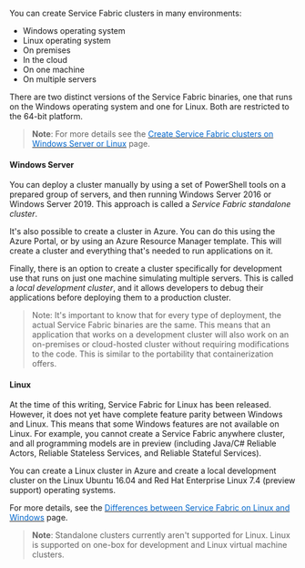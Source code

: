

You can create Service Fabric clusters in many environments:

- Windows operating system
- Linux operating system
- On premises 
- In the cloud
- On one machine 
- On multiple servers

There are two distinct versions of the Service Fabric binaries, one that runs on the Windows operating system and one for Linux. Both are restricted to the 64-bit platform. 


> **Note**: For more details see the <a href="https://docs.microsoft.com/en-us/azure/service-fabric/service-fabric-deploy-anywhere" target="_blank"><span style="color: #0066cc;" color="#0066cc">Create Service Fabric clusters on Windows Server or Linux</span></a> page.


#### Windows Server
You can deploy a cluster manually by using a set of PowerShell tools on a prepared group of servers, and then running Windows Server 2016 or Windows Server 2019. This approach is called a *Service Fabric standalone cluster*. 

It's also possible to create a cluster in Azure. You can do this using the Azure Portal, or by using an Azure Resource Manager template. This will create a cluster and everything that's needed to run applications on it.

Finally, there is an option to create a cluster specifically for development use that runs on just one machine simulating multiple servers. This is called a *local development cluster*, and it allows developers to debug their applications before deploying them to a production cluster.

> Note: It's important to know that for every type of deployment, the actual Service Fabric binaries are the same. This means that an application that works on a development cluster will also work on an on-premises or cloud-hosted cluster without requiring modifications to the code. This is similar to the portability that containerization offers.

#### Linux
At the time of this writing, Service Fabric for Linux has been released. However, it does not yet have complete feature parity between Windows and Linux. This means that some Windows features are not available on Linux. For example, you cannot create a Service Fabric anywhere cluster, and all programming models are in preview (including Java/C# Reliable Actors, Reliable Stateless Services, and Reliable Stateful Services).

You can create a Linux cluster in Azure and create a local development cluster on the Linux Ubuntu 16.04 and Red Hat Enterprise Linux 7.4 (preview support) operating systems.


For more details, see the <a href="https://docs.microsoft.com/en-us/azure/service-fabric/service-fabric-linux-windows-differences" target="_blank"><span style="color: #0066cc;" color="#0066cc">Differences between Service Fabric on Linux and Windows</span></a> page.


> **Note**: Standalone clusters currently aren't supported for Linux. Linux is supported on one-box for development and Linux virtual machine clusters.
